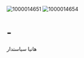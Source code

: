 ![1000014651](https://github.com/user-attachments/assets/b73ca474-6f1a-4dc6-8773-1184c89f3522)
![1000014654](https://github.com/user-attachments/assets/f4d99c07-a40a-42e4-971c-3023a20e7cf2)
# -
هانیا سیاستدار
